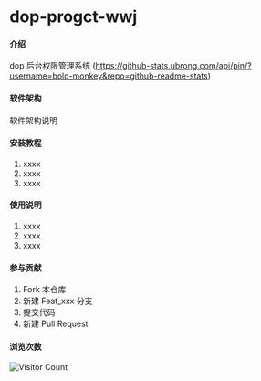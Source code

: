 # dop-progct-wwj

#### 介绍
dop 后台权限管理系统
(https://github-stats.ubrong.com/api/pin/?username=bold-monkey&repo=github-readme-stats)

#### 软件架构
软件架构说明


#### 安装教程

1.  xxxx
2.  xxxx
3.  xxxx

#### 使用说明

1.  xxxx
2.  xxxx
3.  xxxx

#### 参与贡献

1.  Fork 本仓库
2.  新建 Feat_xxx 分支
3.  提交代码
4.  新建 Pull Request
#### 浏览次数
![Visitor Count](https://profile-counter.glitch.me/bilibili2023001/count.svg)
